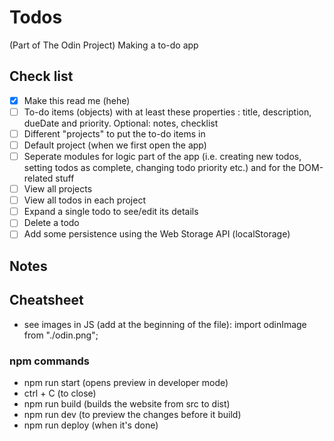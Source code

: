 # Todos
(Part of The Odin Project) Making a to-do app 

## Check list
- [x] Make this read me (hehe)
- [ ] To-do items (objects) with at least these properties : title, description, dueDate and priority. Optional: notes, checklist
- [ ] Different "projects" to put the to-do items in
- [ ] Default project (when we first open the app)
- [ ] Seperate modules for logic part of the app (i.e. creating new todos, setting todos as complete, changing todo priority etc.) and for the DOM-related stuff
- [ ] View all projects
- [ ] View all todos in each project
- [ ] Expand a single todo to see/edit its details
- [ ] Delete a todo
- [ ] Add some persistence using the Web Storage API (localStorage)

## Notes

## Cheatsheet
- see images in JS (add at the beginning of the file): 
    import odinImage from "./odin.png"; 

### npm commands
- npm run start (opens preview in developer mode)
- ctrl + C (to close)
- npm run build (builds the website from src to dist)
- npm run dev (to preview the changes before it build)
- npm run deploy (when it's done)